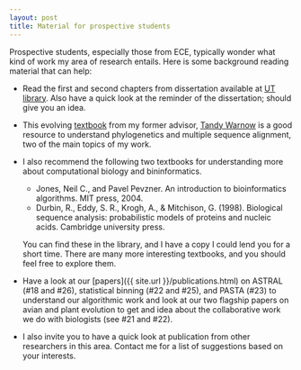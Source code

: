 ```yaml
---
layout: post
title: Material for prospective students
---
```


Prospective students, especially those from ECE, typically wonder what kind of work my area of research entails. 
Here is some background reading material that can help:

* Read the first and second chapters from dissertation available at [UT library](https://repositories.lib.utexas.edu/bitstream/handle/2152/31377/MIRARABBAYGI-DISSERTATION-2015.pdf). Also have a quick look at the reminder of the dissertation; should
give you an idea. 

* This evolving [textbook](http://tandy.cs.illinois.edu/textbook-v2.pdf) from my former advisor, [Tandy Warnow](http://tandy.cs.illinois.edu/) is
a good resource to understand phylogenetics and multiple sequence alignment, two of the main topics of my work. 

* I also recommend the following two textbooks for understanding more about computational biology and bininformatics.
    * Jones, Neil C., and Pavel Pevzner. An introduction to bioinformatics algorithms. MIT press, 2004.
    * Durbin, R., Eddy, S. R., Krogh, A., & Mitchison, G. (1998). Biological sequence analysis: probabilistic models of proteins and nucleic acids. Cambridge university press.

  You can find these in the library, and I have a copy I could lend you for a short time. There are many more interesting textbooks, and you should feel free
to explore them. 

* Have a look at our [papers]({{ site.url }}/publications.html) on ASTRAL (#18 and #26), statistical binning (#22 and #25), and PASTA (#23) to understand our algorithmic work
and look at our two flagship papers on avian and plant evolution to get and idea about the collaborative work we do with biologists (see #21 and #22).

* I also invite you to have a quick look at publication from other researchers in this area. Contact me for a list of suggestions based on your interests. 
